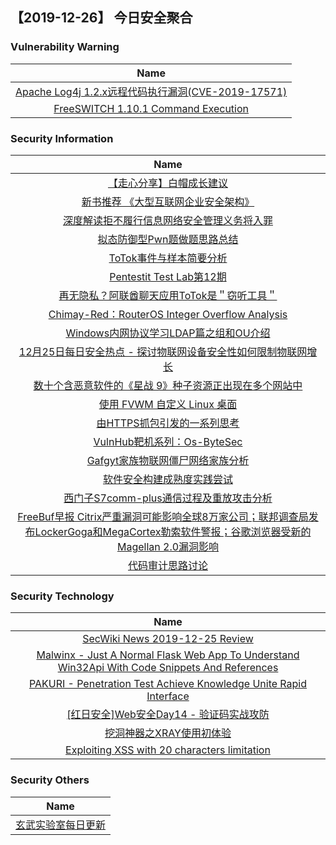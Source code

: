 
 ##   【2019-12-26】 今日安全聚合


###  						       							Vulnerability Warning

|                             Name                             |
| :----------------------------------------------------------: |
|[Apache Log4j 1.2.x远程代码执行漏洞(CVE-2019-17571)](https://www.seebug.org/vuldb/ssvid-98112)|
|[FreeSWITCH 1.10.1 Command Execution](https://cxsecurity.com/issue/WLB-2019120102)|

### 						        							Security Information
|                             Name                                    |
| :----------------------------------------------------------: |
|[【走心分享】白帽成长建议](https://www.anquanke.com/post/id/195859)|
|[新书推荐  《大型互联网企业安全架构》](https://www.anquanke.com/post/id/195817)|
|[深度解读拒不履行信息网络安全管理义务将入罪](https://www.anquanke.com/post/id/195748)|
|[拟态防御型Pwn题做题思路总结](https://www.anquanke.com/post/id/195801)|
|[ToTok事件与样本简要分析](https://www.anquanke.com/post/id/195786)|
|[Pentestit Test Lab第12期](https://www.anquanke.com/post/id/195515)|
|[再无隐私？阿联酋聊天应用ToTok是＂窃听工具＂](https://www.anquanke.com/post/id/195763)|
|[Chimay-Red：RouterOS Integer Overflow Analysis](https://www.anquanke.com/post/id/195767)|
|[Windows内网协议学习LDAP篇之组和OU介绍](https://www.anquanke.com/post/id/195737)|
|[12月25日每日安全热点 - 探讨物联网设备安全性如何限制物联网增长](https://www.anquanke.com/post/id/195756)|
|[数十个含恶意软件的《星战 9》种子资源正出现在多个网站中](https://linux.cn/article-11713-1.html?utm_source=rss&utm_medium=rss)|
|[使用 FVWM 自定义 Linux 桌面](https://linux.cn/article-11712-1.html?utm_source=rss&utm_medium=rss)|
|[由HTTPS抓包引发的一系列思考](https://www.freebuf.com/articles/web/222564.html)|
|[VulnHub靶机系列：Os-ByteSec](https://www.freebuf.com/articles/system/221949.html)|
|[Gafgyt家族物联网僵尸网络家族分析](https://www.freebuf.com/articles/others-articles/222677.html)|
|[软件安全构建成熟度实践尝试](https://www.freebuf.com/articles/neopoints/220837.html)|
|[西门子S7comm-plus通信过程及重放攻击分析](https://www.freebuf.com/articles/ics-articles/220239.html)|
|[FreeBuf早报  Citrix严重漏洞可能影响全球8万家公司；联邦调查局发布LockerGoga和MegaCortex勒索软件警报；谷歌浏览器受新的Magellan 2.0漏洞影响](https://www.freebuf.com/news/223795.html)|
|[代码审计思路讨论](https://www.freebuf.com/articles/web/222877.html)|

### 						        							Security  Technology
|                             Name                                    |
| :----------------------------------------------------------: |
|[SecWiki News 2019-12-25 Review](http://www.sec-wiki.com/?2019-12-25)|
|[Malwinx - Just A Normal Flask Web App To Understand Win32Api With Code Snippets And References](http://www.kitploit.com/2019/12/malwinx-just-normal-flask-web-app-to.html)|
|[PAKURI - Penetration Test Achieve Knowledge Unite Rapid Interface](http://www.kitploit.com/2019/12/pakuri-penetration-test-achieve.html)|
|[[红日安全]Web安全Day14 - 验证码实战攻防](http://xz.aliyun.com/t/6971)|
|[挖洞神器之XRAY使用初体验](http://xz.aliyun.com/t/6981)|
|[Exploiting XSS with 20 characters limitation](http://xz.aliyun.com/t/6980)|

### 						        							Security  Others
|                             Name                                    |
| :----------------------------------------------------------: |
|[玄武实验室每日更新](https://weibo.com/p/1006065582522936/wenzhang?from=page_100606_profile&wvr=6&mod=wenzhangmore)|

